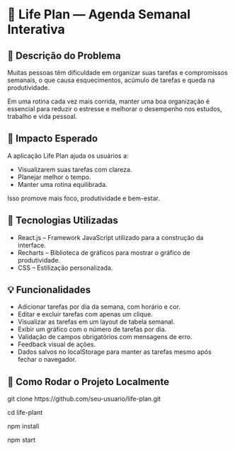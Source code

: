 <!DOCTYPE html>
<html lang="pt-BR">
<head>
  <meta charset="UTF-8" />
  <title>Life Plan — Agenda Semanal Interativa</title>
</head>
<body>
  <h1>📅 Life Plan — Agenda Semanal Interativa</h1>

  <h2>📌 Descrição do Problema</h2>
  <p>Muitas pessoas têm dificuldade em organizar suas tarefas e compromissos semanais, o que causa esquecimentos, acúmulo de tarefas e queda na produtividade.</p>
  <p>Em uma rotina cada vez mais corrida, manter uma boa organização é essencial para reduzir o estresse e melhorar o desempenho nos estudos, trabalho e vida pessoal.</p>

  <h2>🎯 Impacto Esperado</h2>
  <p>A aplicação Life Plan ajuda os usuários a:</p>
  <ul>
    <li>Visualizarem suas tarefas com clareza.</li>
    <li>Planejar melhor o tempo.</li>
    <li>Manter uma rotina equilibrada.</li>
  </ul>
  <p>Isso promove mais foco, produtividade e bem-estar.</p>

  <h2>🧪 Tecnologias Utilizadas</h2>
  <ul>
    <li>React.js – Framework JavaScript utilizado para a construção da interface.</li>
    <li>Recharts – Biblioteca de gráficos para mostrar o gráfico de produtividade.</li>
    <li>CSS – Estilização personalizada.</li>
  </ul>

  <h2>💡 Funcionalidades</h2>
  <ul>
    <li>Adicionar tarefas por dia da semana, com horário e cor.</li>
    <li>Editar e excluir tarefas com apenas um clique.</li>
    <li>Visualizar as tarefas em um layout de tabela semanal.</li>
    <li>Exibir um gráfico com o número de tarefas por dia.</li>
    <li>Validação de campos obrigatórios com mensagens de erro.</li>
    <li>Feedback visual de ações.</li>
    <li>Dados salvos no localStorage para manter as tarefas mesmo após fechar o navegador.</li>
  </ul>

  <h2>🧠 Como Rodar o Projeto Localmente</h2>
  <p>git clone https://github.com/seu-usuario/life-plan.git</p>
  <p>cd life-plant</p>
  <p>npm install</p>
  <p>npm start</p>
</body>
</html>
